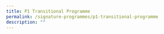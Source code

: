 ```yaml
---
title: P1 Transitional Programme
permalink: /signature-programmes/p1-transitional-programme
description: ""
---
```

